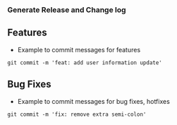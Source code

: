 ### Generate Release and Change log

## Features
- Example to commit messages for features
```
git commit -m 'feat: add user information update'
```

## Bug Fixes
- Example to commit messages for bug fixes, hotfixes
```
git commit -m 'fix: remove extra semi-colon'
```
